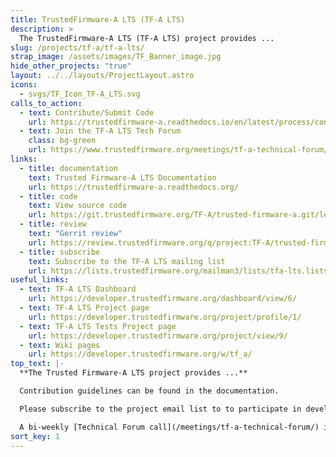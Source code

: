 ```yaml
---
title: TrustedFirmware-A LTS (TF-A LTS)
description: >
  The TrustedFirmware-A LTS (TF-A LTS) project provides ...
slug: /projects/tf-a/tf-a-lts/
strap_image: /assets/images/TF_Banner_image.jpg
hide_other_projects: "true"
layout: ../../layouts/ProjectLayout.astro
icons:
  - svgs/TF_Icon_TF-A_LTS.svg
calls_to_action:
  - text: Contribute/Submit Code
    url: https://trustedfirmware-a.readthedocs.io/en/latest/process/contributing.html
  - text: Join the TF-A LTS Tech Forum
    class: bg-green
    url: https://www.trustedfirmware.org/meetings/tf-a-technical-forum/
links:
  - title: documentation
    text: Trusted Firmware-A LTS Documentation
    url: https://trustedfirmware-a.readthedocs.org/
  - title: code
    text: View source code
    url: https://git.trustedfirmware.org/TF-A/trusted-firmware-a.git/log/?h=lts-v2.8
  - title: review
    text: "Gerrit review"
    url: https://review.trustedfirmware.org/q/project:TF-A/trusted-firmware-a+branch:lts-v2.8
  - title: subscribe
    text: Subscribe to the TF-A LTS mailing list
    url: https://lists.trustedfirmware.org/mailman3/lists/tfa-lts.lists.trustedfirmware.org/
useful_links:
  - text: TF-A LTS Dashboard
    url: https://developer.trustedfirmware.org/dashboard/view/6/
  - text: TF-A LTS Project page
    url: https://developer.trustedfirmware.org/project/profile/1/
  - text: TF-A LTS Tests Project page
    url: https://developer.trustedfirmware.org/project/view/9/
  - text: Wiki pages
    url: https://developer.trustedfirmware.org/w/tf_a/
top_text: |-
  **The Trusted Firmware-A LTS project provides ...**

  Contribution guidelines can be found in the documentation.

  Please subscribe to the project email list to to participate in development discussions.

  A bi-weekly [Technical Forum call](/meetings/tf-a-technical-forum/) is held to discuss technical subjects.
sort_key: 1
---
```

